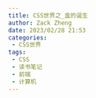 ```yaml
---
title: CSS世界之_盒的诞生
author: Zack Zheng
date: 2023/02/28 21:53
categories:
 - CSS世界
tags:
 - CSS
 - 读书笔记
 - 前端
 - 计算机
---
```



<simple-img src="https://gitee.com/zackzhengxy/picGallery/raw/main/imgs/CSS世界之_盒的诞生.svg"/>
